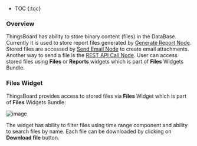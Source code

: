 * TOC
{:toc}

### Overview

ThingsBoard has ability to store binary content (files) in the DataBase.
Currently it is used to store report files generated by [Generate Report Node](/docs/{{docsPrefix}}user-guide/rule-engine-2-0/action-nodes/#generate-report-node).
Stored files are accessed by [Send Email Node](/docs/{{docsPrefix}}user-guide/rule-engine-2-0/external-nodes/#send-email-node) to create email attachments.
Another way to send a file is the [REST API Call Node](/docs/{{docsPrefix}}user-guide/rule-engine-2-0/external-nodes/#rest-api-call-node).
User can access stored files using **Files** or **Reports** widgets which is part of **Files** Widgets Bundle.   

### Files Widget

ThingsBoard provides access to stored files via **Files** Widget which is part of **Files** Widgets Bundle.

![image](https://img.thingsboard.io/user-guide/ui/file-storage-files-widget.png)
 
The widget has ability to filter files using time range component and ability to search files by name.
Each file can be downloaded by clicking on **Download file** button.
